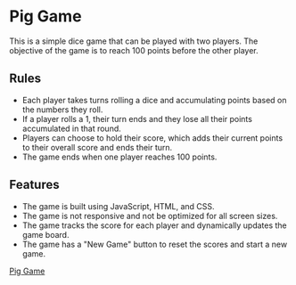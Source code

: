 # Pig Game

This is a simple dice game that can be played with two players. The objective of the game is to reach 100 points before the other player.

## Rules

-   Each player takes turns rolling a dice and accumulating points based on the numbers they roll.
-   If a player rolls a 1, their turn ends and they lose all their points accumulated in that round.
-   Players can choose to hold their score, which adds their current points to their overall score and ends their turn.
-   The game ends when one player reaches 100 points.

## Features

-   The game is built using JavaScript, HTML, and CSS.
-   The game is not responsive and not be optimized for all screen sizes.
-   The game tracks the score for each player and dynamically updates the game board.
-   The game has a "New Game" button to reset the scores and start a new game.

  [Pig Game](https://eca-pig-game.netlify.app/)

